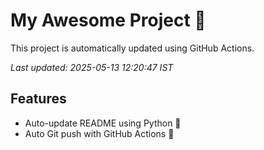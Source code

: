 # My Awesome Project 🚀

This project is automatically updated using GitHub Actions.

_Last updated: 2025-05-13 12:20:47 IST_

## Features
- Auto-update README using Python 🐍
- Auto Git push with GitHub Actions 🤖
